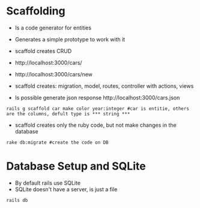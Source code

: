 # Scaffolding

* Is a code generator for entities
* Generates a simple prototype to work with it
* scaffold creates CRUD
* http://localhost:3000/cars/
* http://localhost:3000/cars/new
* scaffold creates: migration, model, routes, controller with actions, views

* Is possible generate json response http://localhost:3000/cars.json
```
rails g scaffold car make color year:integer #car is entitie, others are the columns, defult type is *** string ***
```
* scaffold creates only the ruby code, but not make changes in the database

```
rake db:migrate #create the code on DB
```
# Database Setup and SQLite

* By default rails use SQLite
* SQLite doesn't have a server, is just a file

```
rails db
```
